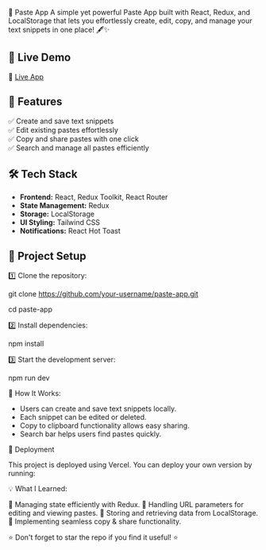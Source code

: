  📝 Paste App
A simple yet powerful Paste App built with React, Redux, and LocalStorage that lets you effortlessly create, edit, copy, and manage your text snippets in one place! 🖋️✨

## 🚀 Live Demo  
🔗 [Live App](https://paste-app-iota-six.vercel.app)  


## 📌 Features  
✅ Create and save text snippets  
✅ Edit existing pastes effortlessly  
✅ Copy and share pastes with one click  
✅ Search and manage all pastes efficiently  


## 🛠 Tech Stack  
- **Frontend:** React, Redux Toolkit, React Router  
- **State Management:** Redux  
- **Storage:** LocalStorage  
- **UI Styling:** Tailwind CSS  
- **Notifications:** React Hot Toast


## 📂 Project Setup  

1️⃣ Clone the repository:  

git clone https://github.com/your-username/paste-app.git

cd paste-app

2️⃣ Install dependencies:

 npm install

3️⃣ Start the development server:

 npm run dev


📌 How It Works:
- Users can create and save text snippets locally.
- Each snippet can be edited or deleted.
- Copy to clipboard functionality allows easy sharing.
- Search bar helps users find pastes quickly.


🚀 Deployment

This project is deployed using Vercel. You can deploy your own version by running:


💡 What I Learned:

📌 Managing state efficiently with Redux.
📌 Handling URL parameters for editing and viewing pastes.
📌 Storing and retrieving data from LocalStorage.
📌 Implementing seamless copy & share functionality.


⭐ Don't forget to star the repo if you find it useful! ⭐

 
